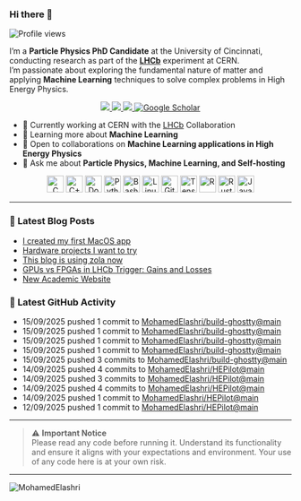 ### Hi there 👋

<p align="left">
  <img src="https://komarev.com/ghpvc/?username=MohamedElashri&style=flat-square" alt="Profile views" />
</p>

I’m a **Particle Physics PhD Candidate** at the University of Cincinnati, conducting research as part of the **[LHCb](https://home.cern/science/experiments/lhcb)** experiment at CERN.  
I’m passionate about exploring the fundamental nature of matter and applying **Machine Learning** techniques to solve complex problems in High Energy Physics.



<p align="center">
  <a href="https://melashri.net/">
    <img src="https://img.shields.io/badge/Website-melashri.net-blue?logo=google-chrome&logoColor=white" />
  </a>
  <a href="https://linkedin.com/in/elashri">
    <img src="https://img.shields.io/badge/LinkedIn-elashri-blue?logo=linkedin&logoColor=white" />
  </a>
  <a href="https://keybase.io/melashri">
    <img src="https://img.shields.io/badge/Keybase-melashri-orange?logo=keybase&logoColor=white" />
  </a>
  <a href="https://scholar.google.com/citations?user=XtPg3SIAAAAJ&hl=en">
    <img src="https://img.shields.io/badge/Google%20Scholar-Mohamed Elashri-blue?logo=google-scholar" alt="Google Scholar"/>
  </a>

</p>



- 🔭 Currently working at CERN with the [LHCb](https://home.cern/science/experiments/lhcb) Collaboration  
- 🌱 Learning more about **Machine Learning**  
- 👯 Open to collaborations on **Machine Learning applications in High Energy Physics**  
- 💬 Ask me about **Particle Physics, Machine Learning, and Self-hosting**  




<div align="center">
  <img src="https://profilinator.rishav.dev/skills-assets/c-original.svg" alt="C" height="30" />
  <img src="https://profilinator.rishav.dev/skills-assets/cplusplus-original.svg" alt="C++" height="30" />
  <img src="https://profilinator.rishav.dev/skills-assets/docker-original-wordmark.svg" alt="Docker" height="30" />
  <img src="https://profilinator.rishav.dev/skills-assets/python-original.svg" alt="Python" height="30" />
  <img src="https://profilinator.rishav.dev/skills-assets/gnu_bash-icon.svg" alt="Bash" height="30" />
  <img src="https://profilinator.rishav.dev/skills-assets/linux-original.svg" alt="Linux" height="30" />
  <img src="https://profilinator.rishav.dev/skills-assets/git-scm-icon.svg" alt="Git" height="30" />
  <img src="https://profilinator.rishav.dev/skills-assets/tensorflow-icon.svg" alt="TensorFlow" height="30" />
  <img src="https://profilinator.rishav.dev/skills-assets/r.svg" alt="R" height="30" />
  <img src="https://profilinator.rishav.dev/skills-assets/rust-plain.svg" alt="Rust" height="30" />
  <img src="https://profilinator.rishav.dev/skills-assets/javascript-original.svg" alt="JavaScript" height="30" />
</div>

---

### 📌 Latest Blog Posts
<!-- BLOG-POST-LIST:START -->

- [I created my first MacOS app](https://blog.melashri.net/micro/quark-launcher/)
- [Hardware projects I want to try](https://blog.melashri.net/micro/hardware-projects-list/)
- [This blog is using zola now](https://blog.melashri.net/micro/zola-blog/)
- [GPUs vs FPGAs in LHCb Trigger: Gains and Losses](https://blog.melashri.net/posts/lhcb-htl1/)
- [New Academic Website](https://blog.melashri.net/micro/new-academic-website/)

<!-- BLOG-POST-LIST:END -->

### 📌 Latest GitHub Activity
<!-- ACTIVITY:START -->
- 15/09/2025 pushed 1 commit to [MohamedElashri/build-ghostty@main](https://github.com/MohamedElashri/build-ghostty/compare/a098d201150e6089a4b4775eed3f57b5d251d1c2...e4fd38aff30eb264550528f6e420e279965b776c)
- 15/09/2025 pushed 1 commit to [MohamedElashri/build-ghostty@main](https://github.com/MohamedElashri/build-ghostty/compare/8ea1d6c0d6992a24096e0dd934a6df44acc70de8...a098d201150e6089a4b4775eed3f57b5d251d1c2)
- 15/09/2025 pushed 1 commit to [MohamedElashri/build-ghostty@main](https://github.com/MohamedElashri/build-ghostty/compare/1af2f35b9e11f7e12a843d053411aa7ec5aaf7d4...8ea1d6c0d6992a24096e0dd934a6df44acc70de8)
- 15/09/2025 pushed 1 commit to [MohamedElashri/build-ghostty@main](https://github.com/MohamedElashri/build-ghostty/compare/ca93a1e0528318dc367ff3ca22b3bd0bcc5b684d...1af2f35b9e11f7e12a843d053411aa7ec5aaf7d4)
- 15/09/2025 pushed 3 commits to [MohamedElashri/build-ghostty@main](https://github.com/MohamedElashri/build-ghostty/compare/2fa36498912aa8742f49a45e571603da70842812...ca93a1e0528318dc367ff3ca22b3bd0bcc5b684d)
- 14/09/2025 pushed 4 commits to [MohamedElashri/HEPilot@main](https://github.com/MohamedElashri/HEPilot/compare/5e01b3750fe6d881f73cee908f72f2fcdd5ca87e...c138a17c71cfc3ad96e53150e05c9d6e5210986e)
- 14/09/2025 pushed 3 commits to [MohamedElashri/HEPilot@main](https://github.com/MohamedElashri/HEPilot/compare/ce13b20432dccbccadbe00dc196ac7854c9651e9...5e01b3750fe6d881f73cee908f72f2fcdd5ca87e)
- 14/09/2025 pushed 4 commits to [MohamedElashri/HEPilot@main](https://github.com/MohamedElashri/HEPilot/compare/bf12b13dd9561a10f57da301a423c26a3135c41d...ce13b20432dccbccadbe00dc196ac7854c9651e9)
- 14/09/2025 pushed 1 commit to [MohamedElashri/HEPilot@main](https://github.com/MohamedElashri/HEPilot/compare/0c4ce185fda7d956c1dd8c7c9e3e503ba6c7fa8c...bf12b13dd9561a10f57da301a423c26a3135c41d)
- 12/09/2025 pushed 1 commit to [MohamedElashri/HEPilot@main](https://github.com/MohamedElashri/HEPilot/compare/b817c70cf1c5128e4c7c6ddf8e406e6c28dac2d7...0c4ce185fda7d956c1dd8c7c9e3e503ba6c7fa8c)
<!-- ACTIVITY:END -->

---

> ⚠️ **Important Notice**  
> Please read any code before running it. Understand its functionality and ensure it aligns with your expectations and environment. Your use of any code here is at your own risk.

---

<p>
  <img align="left" src="https://github-readme-stats.vercel.app/api/top-langs/?username=MohamedElashri&layout=compact&hide=jupyter%20notebook,php,html,javascript,css,scss,nsis,less,mathematica&langs_count=8" alt="MohamedElashri" />
</p>
